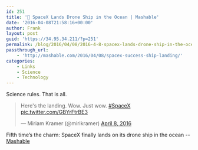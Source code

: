 ```yaml
---
id: 251
title: '🔗 SpaceX Lands Drone Ship in the Ocean | Mashable'
date: '2016-04-08T21:58:16+00:00'
author: Frank
layout: post
guid: 'https://34.95.34.211/?p=251'
permalink: /blog/2016/04/08/2016-4-8-spacex-lands-drone-ship-in-the-ocean-mashable/
passthrough_url:
    - 'http://mashable.com/2016/04/08/spacex-success-ship-landing/'
categories:
    - Links
    - Science
    - Technology
---
```


Science rules. That is all.

> Here's the landing. Wow. Just wow. [\#SpaceX](https://twitter.com/hashtag/SpaceX?src=hash) [pic.twitter.com/GBYrFtrBE3](https://t.co/GBYrFtrBE3)
> 
> — Miriam Kramer (@mirikramer) [April 8, 2016](https://twitter.com/mirikramer/status/718545053732446209)

 <script async="" charset="utf-8" src="//platform.twitter.com/widgets.js"></script>

Fifth time’s the charm: SpaceX finally lands on its drone ship in the ocean -- [Mashable](http://mashable.com/2016/04/08/spacex-success-ship-landing/)